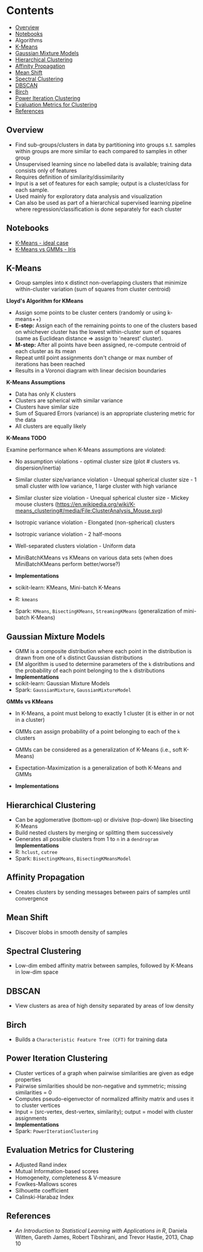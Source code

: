 # Contents
* [Overview](#overview)
* [Notebooks](#notebooks)
* Algorithms
 * [K-Means](#k-means)
 * [Gaussian Mixture Models](#gaussian-mixture-models)
 * [Hierarchical Clustering](#hierarhical-clustering)
 * [Affinity Propagation](#affinity-propagation)
 * [Mean Shift](#mean-shift)
 * [Spectral Clustering](#spectral-clustering)
 * [DBSCAN](#dbscan)
 * [Birch](#birch)
 * [Power Iteration Clustering](#power-iteration-clustering)
* [Evaluation Metrics for Clustering](#evaluation-metrics-for-clustering)
* [References](#references)

## Overview
* Find sub-groups/clusters in data by partitioning into groups s.t. samples within groups are more similar to each compared to samples in other group
* Unsupervised learning since no labelled data is available; training data consists only of features
* Requires definition of similarity/dissimilarity
* Input is a set of features for each sample; output is a cluster/class for each sample.
* Used mainly for exploratory data analysis and visualization
* Can also be used as part of a hierarchical supervised learning pipeline where regression/classification is done separately for each cluster

## Notebooks
* [K-Means - ideal case](kmeans-ideal-blobs.ipynb)
* [K-Means vs GMMs - Iris](kmeans-vs-gmm-iris.ipynb)

## K-Means
* Group samples into `K` distinct non-overlapping clusters that minimize within-cluster variation (sum of squares from cluster centroid)

**Lloyd's Algorithm for KMeans**
* Assign some points to be cluster centers (randomly or using k-means++)
* **E-step:** Assign each of the remaining points to one of the clusters based on whichever cluster has the lowest within-cluster sum of squares (same as Euclidean distance => assign to 'nearest' cluster).
* **M-step:** After all points have been assigned, re-compute centroid of each cluster as its mean
* Repeat until point assignments don't change or max number of iterations has been reached
* Results in a Voronoi diagram with linear decision boundaries

**K-Means Assumptions**
* Data has only K clusters
* Clusters are spherical with similar variance
* Clusters have similar size
* Sum of Squared Errors (variance) is an appropriate clustering metric for the data
* All clusters are equally likely

**K-Means TODO**

Examine performance when K-Means assumptions are violated:
* No assumption violations - optimal cluster size (plot # clusters vs. dispersion/inertia)
* Similar cluster size/variance violation - Unequal spherical cluster size - 1 small cluster with low variance, 1 large cluster with high variance
* Similar cluster size violation - Unequal spherical cluster size - Mickey mouse clusters (https://en.wikipedia.org/wiki/K-means_clustering#/media/File:ClusterAnalysis_Mouse.svg)
* Isotropic variance violation - Elongated (non-spherical) clusters
* Isotropic variance violation - 2 half-moons
* Well-separated clusters violation - Uniform data
* MiniBatchKMeans vs KMeans on various data sets (when does MiniBatchKMeans perform better/worse?)

* **Implementations**
 * scikit-learn: KMeans, Mini-batch K-Means
 * R: `kmeans`
 * Spark: `KMeans`, `BisectingKMeans`, `StreamingKMeans` (generalization of mini-batch K-Means)


## Gaussian Mixture Models
* GMM is a composite distribution where each point in the distribution is drawn from one of `k` distinct Gaussian distributions
* EM algorithm is used to determine parameters of the `k` distributions and the probability of each point belonging to the `k` distributions
* **Implementations**
 * scikit-learn: Gaussian Mixture Models
 * Spark: `GaussianMixture`, `GaussianMixtureModel`

 **GMMs vs KMeans**
 * In K-Means, a point must belong to exactly 1 cluster (it is either in or not in a cluster)
 * GMMs can assign probability of a point belonging to each of the `k` clusters
 * GMMs can be considered as a generalization of K-Means (i.e., soft K-Means)
 * Expectation-Maximization is a generalization of both K-Means and GMMs

 * **Implementations**
 

## Hierarchical Clustering
 * Can be agglomerative (bottom-up) or divisive (top-down) like bisecting K-Means
 * Build nested clusters by merging or splitting them successively
 * Generates all possible clusters from 1 to `n` in a `dendrogram`
**Implementations**
* R: `hclust`, `cutree`
* Spark: `BisectingKMeans`, `BisectingKMeansModel`

## Affinity Propagation
* Creates clusters by sending messages between pairs of samples until convergence

## Mean Shift
* Discover blobs in smooth density of samples

## Spectral Clustering
* Low-dim embed affinity matrix between samples, followed by K-Means in low-dim space

## DBSCAN
* View clusters as area of high density separated by areas of low density

## Birch
* Builds a `Characteristic Feature Tree (CFT)` for training data

## Power Iteration Clustering
* Cluster vertices of a graph when pairwise  similarities are given as edge properties
* Pairwise similarities should be non-negative and symmetric; missing similarities = 0
* Computes pseudo-eigenvector of normalized affinity matrix and uses it to cluster vertices
* Input = (src-vertex, dest-vertex, similarity); output = model with cluster assignments
* **Implementations**
 * Spark: `PowerIterationClustering`

## Evaluation Metrics for Clustering
 * Adjusted Rand index
 * Mutual Information-based scores
 * Homogeneity, completeness & V-measure
 * Fowlkes-Mallows scores
 * Silhouette coefficient
 * Calinski-Harabaz Index

## References
* _An Introduction to Statistical Learning with Applications in R_, Daniela Witten, Gareth James, Robert Tibshirani, and Trevor Hastie, 2013, Chap 10
